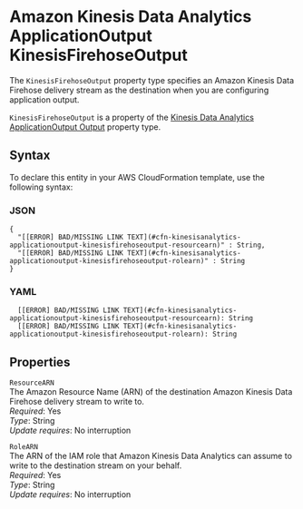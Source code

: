# Amazon Kinesis Data Analytics ApplicationOutput KinesisFirehoseOutput<a name="aws-properties-kinesisanalytics-applicationoutput-kinesisfirehoseoutput"></a>

The `KinesisFirehoseOutput` property type specifies an Amazon Kinesis Data Firehose delivery stream as the destination when you are configuring application output\.

 `KinesisFirehoseOutput` is a property of the [Kinesis Data Analytics ApplicationOutput Output](aws-properties-kinesisanalytics-applicationoutput-output.md) property type\.

## Syntax<a name="aws-properties-kinesisanalytics-applicationoutput-kinesisfirehoseoutput-syntax"></a>

To declare this entity in your AWS CloudFormation template, use the following syntax:

### JSON<a name="aws-properties-kinesisanalytics-applicationoutput-kinesisfirehoseoutput-syntax.json"></a>

```
{
  "[[ERROR] BAD/MISSING LINK TEXT](#cfn-kinesisanalytics-applicationoutput-kinesisfirehoseoutput-resourcearn)" : String,
  "[[ERROR] BAD/MISSING LINK TEXT](#cfn-kinesisanalytics-applicationoutput-kinesisfirehoseoutput-rolearn)" : String
}
```

### YAML<a name="aws-properties-kinesisanalytics-applicationoutput-kinesisfirehoseoutput-syntax.yaml"></a>

```
  [[ERROR] BAD/MISSING LINK TEXT](#cfn-kinesisanalytics-applicationoutput-kinesisfirehoseoutput-resourcearn): String
  [[ERROR] BAD/MISSING LINK TEXT](#cfn-kinesisanalytics-applicationoutput-kinesisfirehoseoutput-rolearn): String
```

## Properties<a name="aws-properties-kinesisanalytics-applicationoutput-kinesisfirehoseoutput-properties"></a>

`ResourceARN`  
The Amazon Resource Name \(ARN\) of the destination Amazon Kinesis Data Firehose delivery stream to write to\.  
 *Required*: Yes  
 *Type*: String  
 *Update requires*: No interruption 

`RoleARN`  
The ARN of the IAM role that Amazon Kinesis Data Analytics can assume to write to the destination stream on your behalf\.   
 *Required*: Yes  
 *Type*: String  
 *Update requires*: No interruption 